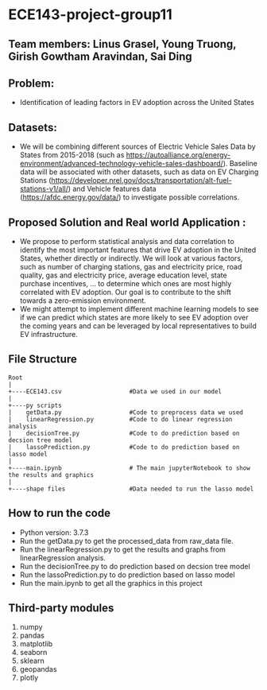 # ECE143-project-group11
## Team members: Linus Grasel, Young Truong, Girish Gowtham Aravindan, Sai Ding 
## Problem:
- Identification of leading factors in EV adoption across the United States
## Datasets:
- We will be combining different sources of Electric Vehicle Sales Data by States from 2015-2018 (such
as https://autoalliance.org/energy-environment/advanced-technology-vehicle-sales-dashboard/). Baseline
data will be associated with other datasets, such as data on EV Charging Stations
(https://developer.nrel.gov/docs/transportation/alt-fuel-stations-v1/all/) and Vehicle features data
(https://afdc.energy.gov/data/) to investigate possible correlations.
## Proposed Solution and Real world Application :
- We propose to perform statistical analysis and data correlation to identify the most important features
that drive EV adoption in the United States, whether directly or indirectly. We will look at various
factors, such as number of charging stations, gas and electricity price, road quality, gas and
electricity price, average education level, state purchase incentives, ... to determine which ones are
most highly correlated with EV adoption. Our goal is to contribute to the shift towards a zero-emission
environment.
- We might attempt to implement different machine learning models to see if we can predict which states
are more likely to see EV adoption over the coming years and can be leveraged by local representatives
to build EV infrastructure. 

## File Structure

```
Root
|
+----ECE143.csv                   #Data we used in our model
|
+----py scripts
|    getData.py                   #Code to preprocess data we used
|    linearRegression.py          #Code to do linear regression analysis
|    decisionTree.py              #Code to do prediction based on decsion tree model
|    lassoPrediction.py           #Code to do prediction based on lasso model
|
+----main.ipynb                   # The main jupyterNotebook to show the results and graphics
|
+----shape files                  #Data needed to run the lasso model 
```
## How to run the code
- Python version: 3.7.3
- Run the getData.py to get the processed_data from raw_data file.
- Run the linearRegression.py to get the results and graphs from linearRegression analysis.
- Run the decisionTree.py to do prediction based on decsion tree model
- Run the lassoPrediction.py to do prediction based on lasso model
- Run the main.ipynb to get all the graphics in this project
## Third-party modules
1. numpy
2. pandas
3. matplotlib
4. seaborn
5. sklearn
6. geopandas
7. plotly
